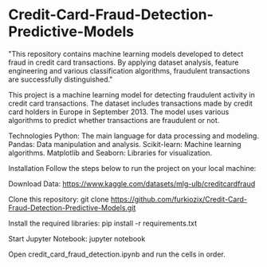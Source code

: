 # Credit-Card-Fraud-Detection-Predictive-Models
"This repository contains machine learning models developed to detect fraud in credit card transactions. By applying dataset analysis, feature engineering and various classification algorithms, fraudulent transactions are successfully distinguished."

This project is a machine learning model for detecting fraudulent activity in credit card transactions. The dataset includes transactions made by credit card holders in Europe in September 2013. The model uses various algorithms to predict whether transactions are fraudulent or not.

Technologies
Python: The main language for data processing and modeling.
Pandas: Data manipulation and analysis.
Scikit-learn: Machine learning algorithms.
Matplotlib and Seaborn: Libraries for visualization.

Installation
Follow the steps below to run the project on your local machine:

Download Data:
https://www.kaggle.com/datasets/mlg-ulb/creditcardfraud

Clone this repository:
git clone https://github.com/furkiozix/Credit-Card-Fraud-Detection-Predictive-Models.git

Install the required libraries:
pip install -r requirements.txt

Start Jupyter Notebook:
jupyter notebook

Open credit_card_fraud_detection.ipynb and run the cells in order.

